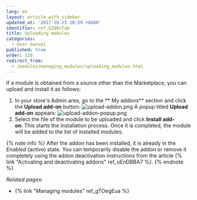 ```yaml
---
lang: en
layout: article_with_sidebar
updated_at: '2017-10-23 20:59 +0400'
identifier: ref_GZQ9vTq6
title: Uploading modules
categories:
  - User manual
published: true
order: 120
redirect_from:
  - /modules/managing_modules/uploading_modules.html
---
```



If a module is obtained from a source other than the Marketplace, you can upload and install it as follows:

1.  In your store's Admin area, go to the ** My addons** section and click the **Upload add-on** button:
    ![upload-addon.png]({{site.baseurl}}/attachments/ref_GZQ9vTq6/upload-addon.png)
    A popup titled **Upload add-on** appears:
    ![upload-addon-popup.png]({{site.baseurl}}/attachments/ref_GZQ9vTq6/upload-addon-popup.png)
2.  Select the file of the module to be uploaded and click **Install add-on**. This starts the installation process. Once it is completed, the module will be added to the list of installed modules.

   {% note info %}
   After the addon has been installed, it is already in the _Enabled_ (active) state. You can temporarily disable the addon or remove it completely using the addon deactivation instructions from the article {% link "Activating and deactivating addons" ref_uEnDBBA7 %}.
   {% endnote %}

_Related pages:_

*   {% link "Managing modules" ref_gTOegEua %}
